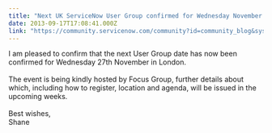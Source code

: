 ```yaml
---
title: "Next UK ServiceNow User Group confirmed for Wednesday November th"
date: 2013-09-17T17:08:41.000Z
link: "https://community.servicenow.com/community?id=community_blog&sys_id=ec9d6a69dbd0dbc01dcaf3231f9619e8"
---
```

<p>I am pleased to confirm that the next User Group date has now been confirmed for Wednesday 27th November in London. <br /> <br />The event is being kindly hosted by Focus Group, further details about which, including how to register, location and agenda, will be issued in the upcoming weeks. <br /><br />Best wishes,<br />Shane</p>